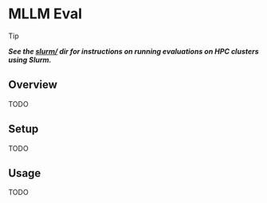 # MLLM Eval

> [!TIP]
> ***See the [slurm/](slurm/) dir for instructions on running evaluations on HPC clusters using Slurm.***

## Overview
TODO

## Setup
TODO

## Usage
TODO
